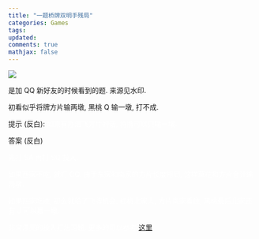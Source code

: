 ```yaml
---
title: "一题桥牌双明手残局"
categories: Games
tags: 
updated: 
comments: true
mathjax: false
---
```


![](https://shiina18.github.io/assets/posts/images/20210406215929865_2887.png)

是加 QQ 新好友的时候看到的题. 来源见水印.

初看似乎将牌方片输两墩, 黑桃 Q 输一墩, 打不成.

<!-- more -->

提示 (反白): <font color="white">如果有办法飞方片的话, 将牌可以只输一墩.</font>

答案 (反白)

<font color="white">
先打 SA 再打 SQ 投入.

如果西家不吃, 就打 CQ. 由于东家和南家的方片长度相同, 这样草花和方片合计输两墩.

如果西家吃进, 那么就给了飞牌机会. 红桃北家大, 方片南家看住, 黑桃最后北家还有 J 可以赢一墩.

非常漂亮的投入打法习题, 更多的可以参考 [这里](https://www.bridgebum.com/endplay.php).
</font>